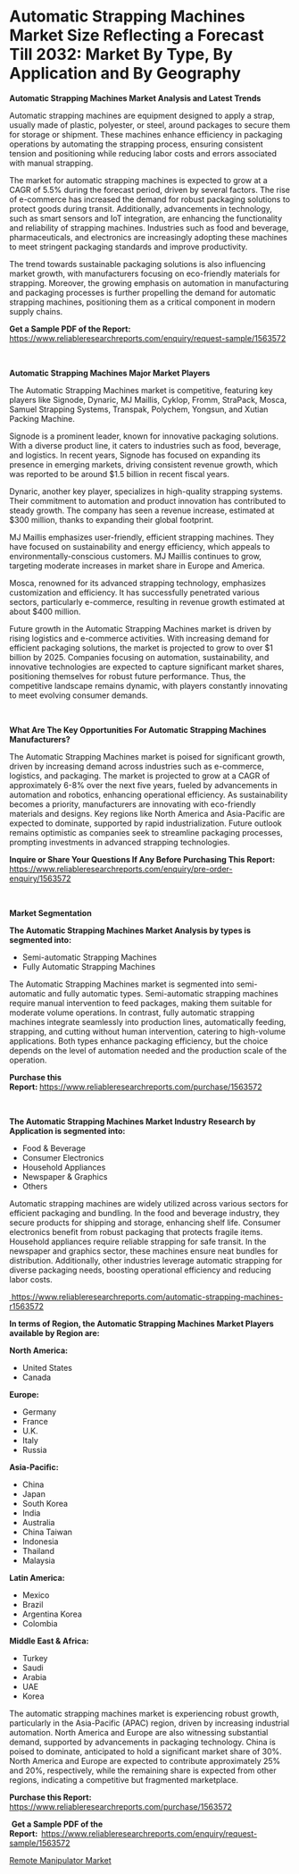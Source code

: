 <p><h1>Automatic Strapping Machines Market Size Reflecting a Forecast Till 2032: Market By Type, By Application and By Geography</h1></p><p><strong>Automatic Strapping Machines Market Analysis and Latest Trends</strong></p>
<p><p>Automatic strapping machines are equipment designed to apply a strap, usually made of plastic, polyester, or steel, around packages to secure them for storage or shipment. These machines enhance efficiency in packaging operations by automating the strapping process, ensuring consistent tension and positioning while reducing labor costs and errors associated with manual strapping.</p><p>The market for automatic strapping machines is expected to grow at a CAGR of 5.5% during the forecast period, driven by several factors. The rise of e-commerce has increased the demand for robust packaging solutions to protect goods during transit. Additionally, advancements in technology, such as smart sensors and IoT integration, are enhancing the functionality and reliability of strapping machines. Industries such as food and beverage, pharmaceuticals, and electronics are increasingly adopting these machines to meet stringent packaging standards and improve productivity.</p><p>The trend towards sustainable packaging solutions is also influencing market growth, with manufacturers focusing on eco-friendly materials for strapping. Moreover, the growing emphasis on automation in manufacturing and packaging processes is further propelling the demand for automatic strapping machines, positioning them as a critical component in modern supply chains.</p></p>
<p><strong>Get a Sample PDF of the Report:&nbsp;</strong> <a href="https://www.reliableresearchreports.com/enquiry/request-sample/1563572?utm_campaign=3009&utm_medium=2&utm_source=Github&utm_content=ia&utm_term=11042025&utm_id=automatic-strapping-machines">https://www.reliableresearchreports.com/enquiry/request-sample/1563572</a></p>
<p>&nbsp;</p>
<p><strong>Automatic Strapping Machines Major Market Players</strong></p>
<p><p>The Automatic Strapping Machines market is competitive, featuring key players like Signode, Dynaric, MJ Maillis, Cyklop, Fromm, StraPack, Mosca, Samuel Strapping Systems, Transpak, Polychem, Yongsun, and Xutian Packing Machine. </p><p>Signode is a prominent leader, known for innovative packaging solutions. With a diverse product line, it caters to industries such as food, beverage, and logistics. In recent years, Signode has focused on expanding its presence in emerging markets, driving consistent revenue growth, which was reported to be around $1.5 billion in recent fiscal years.</p><p>Dynaric, another key player, specializes in high-quality strapping systems. Their commitment to automation and product innovation has contributed to steady growth. The company has seen a revenue increase, estimated at $300 million, thanks to expanding their global footprint.</p><p>MJ Maillis emphasizes user-friendly, efficient strapping machines. They have focused on sustainability and energy efficiency, which appeals to environmentally-conscious customers. MJ Maillis continues to grow, targeting moderate increases in market share in Europe and America.</p><p>Mosca, renowned for its advanced strapping technology, emphasizes customization and efficiency. It has successfully penetrated various sectors, particularly e-commerce, resulting in revenue growth estimated at about $400 million.</p><p>Future growth in the Automatic Strapping Machines market is driven by rising logistics and e-commerce activities. With increasing demand for efficient packaging solutions, the market is projected to grow to over $1 billion by 2025. Companies focusing on automation, sustainability, and innovative technologies are expected to capture significant market shares, positioning themselves for robust future performance. Thus, the competitive landscape remains dynamic, with players constantly innovating to meet evolving consumer demands.</p></p>
<p>&nbsp;</p>
<p><strong>What Are The Key Opportunities For Automatic Strapping Machines Manufacturers?</strong></p>
<p><p>The Automatic Strapping Machines market is poised for significant growth, driven by increasing demand across industries such as e-commerce, logistics, and packaging. The market is projected to grow at a CAGR of approximately 6-8% over the next five years, fueled by advancements in automation and robotics, enhancing operational efficiency. As sustainability becomes a priority, manufacturers are innovating with eco-friendly materials and designs. Key regions like North America and Asia-Pacific are expected to dominate, supported by rapid industrialization. Future outlook remains optimistic as companies seek to streamline packaging processes, prompting investments in advanced strapping technologies.</p></p>
<p><strong>Inquire or Share Your Questions If Any Before Purchasing This Report:</strong> <a href="https://www.reliableresearchreports.com/enquiry/pre-order-enquiry/1563572?utm_campaign=3009&utm_medium=2&utm_source=Github&utm_content=ia&utm_term=11042025&utm_id=automatic-strapping-machines">https://www.reliableresearchreports.com/enquiry/pre-order-enquiry/1563572</a></p>
<p>&nbsp;</p>
<p><strong>Market Segmentation</strong></p>
<p><strong>The Automatic Strapping Machines Market Analysis by types is segmented into:</strong></p>
<p><ul><li>Semi-automatic Strapping Machines</li><li>Fully Automatic Strapping Machines</li></ul></p>
<p><p>The Automatic Strapping Machines market is segmented into semi-automatic and fully automatic types. Semi-automatic strapping machines require manual intervention to feed packages, making them suitable for moderate volume operations. In contrast, fully automatic strapping machines integrate seamlessly into production lines, automatically feeding, strapping, and cutting without human intervention, catering to high-volume applications. Both types enhance packaging efficiency, but the choice depends on the level of automation needed and the production scale of the operation.</p></p>
<p><strong>Purchase this Report:&nbsp;</strong><a href="https://www.reliableresearchreports.com/purchase/1563572?utm_campaign=3009&utm_medium=2&utm_source=Github&utm_content=ia&utm_term=11042025&utm_id=automatic-strapping-machines">https://www.reliableresearchreports.com/purchase/1563572</a></p>
<p>&nbsp;</p>
<p><strong>The Automatic Strapping Machines Market Industry Research by Application is segmented into:</strong></p>
<p><ul><li>Food & Beverage</li><li>Consumer Electronics</li><li>Household Appliances</li><li>Newspaper & Graphics</li><li>Others</li></ul></p>
<p><p>Automatic strapping machines are widely utilized across various sectors for efficient packaging and bundling. In the food and beverage industry, they secure products for shipping and storage, enhancing shelf life. Consumer electronics benefit from robust packaging that protects fragile items. Household appliances require reliable strapping for safe transit. In the newspaper and graphics sector, these machines ensure neat bundles for distribution. Additionally, other industries leverage automatic strapping for diverse packaging needs, boosting operational efficiency and reducing labor costs.</p></p>
<p><a href="https://www.reliableresearchreports.com/automatic-strapping-machines-r1563572?utm_campaign=3009&utm_medium=2&utm_source=Github&utm_content=ia&utm_term=11042025&utm_id=automatic-strapping-machines">&nbsp;https://www.reliableresearchreports.com/automatic-strapping-machines-r1563572</a></p>
<p><strong>In terms of Region, the Automatic Strapping Machines Market Players available by Region are:</strong></p>
<p>
    <p> <strong> North America: </strong>
        <ul>
            <li>United States</li>
            <li>Canada</li>
        </ul>
        </p> 
    <p> <strong> Europe: </strong>
        <ul>
            <li>Germany</li>
            <li>France</li>
            <li>U.K.</li>
            <li>Italy</li>
            <li>Russia</li>
        </ul>
        </p> 
    <p> <strong> Asia-Pacific: </strong>
        <ul>
            <li>China</li>
            <li>Japan</li>
            <li>South Korea</li>
            <li>India</li>
            <li>Australia</li>
            <li>China Taiwan</li>
            <li>Indonesia</li>
            <li>Thailand</li>
            <li>Malaysia</li>
        </ul>
        </p> 
    <p> <strong> Latin America: </strong>
        <ul>
            <li>Mexico</li>
            <li>Brazil</li>
            <li>Argentina Korea</li>
            <li>Colombia</li>
        </ul>
        </p> 
    <p> <strong> Middle East & Africa: </strong>
        <ul>
            <li>Turkey</li>
            <li>Saudi</li>
            <li>Arabia</li>
            <li>UAE</li>
            <li>Korea</li>
        </ul>
    </p>
    </p>
<p><p>The automatic strapping machines market is experiencing robust growth, particularly in the Asia-Pacific (APAC) region, driven by increasing industrial automation. North America and Europe are also witnessing substantial demand, supported by advancements in packaging technology. China is poised to dominate, anticipated to hold a significant market share of 30%. North America and Europe are expected to contribute approximately 25% and 20%, respectively, while the remaining share is expected from other regions, indicating a competitive but fragmented marketplace.</p></p>
<p><strong>Purchase this Report: </strong><a href="https://www.reliableresearchreports.com/purchase/1563572?utm_campaign=3009&utm_medium=2&utm_source=Github&utm_content=ia&utm_term=11042025&utm_id=automatic-strapping-machines">https://www.reliableresearchreports.com/purchase/1563572</a></p>
<p>&nbsp;<strong>Get a Sample PDF of the Report:&nbsp;&nbsp;</strong><a href="https://www.reliableresearchreports.com/enquiry/request-sample/1563572?utm_campaign=3009&utm_medium=2&utm_source=Github&utm_content=ia&utm_term=11042025&utm_id=automatic-strapping-machines">https://www.reliableresearchreports.com/enquiry/request-sample/1563572</a></p>
<p><strong></strong></p>
<p><p><a href="https://github.com/seemagarbeha/Market-Research-Report-List-1/blob/main/remote-manipulator-market.md?utm_campaign=3009&utm_medium=2&utm_source=Github&utm_content=ia&utm_term=11042025&utm_id=automatic-strapping-machines">Remote Manipulator Market</a></p></p>